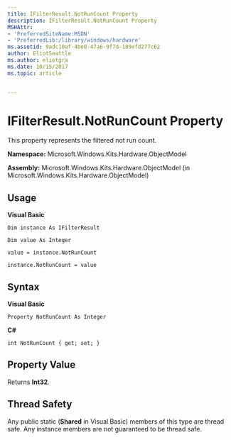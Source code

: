 ```yaml
---
title: IFilterResult.NotRunCount Property
description: IFilterResult.NotRunCount Property
MSHAttr:
- 'PreferredSiteName:MSDN'
- 'PreferredLib:/library/windows/hardware'
ms.assetid: 9adc10af-4be0-47a6-9f7d-189efd277c62
author: EliotSeattle
ms.author: eliotgra
ms.date: 10/15/2017
ms.topic: article


---
```


# IFilterResult.NotRunCount Property


This property represents the filtered not run count.

**Namespace:** Microsoft.Windows.Kits.Hardware.ObjectModel

**Assembly:** Microsoft.Windows.Kits.Hardware.ObjectModel (in Microsoft.Windows.Kits.Hardware.ObjectModel)

## <span id="Usage"></span><span id="usage"></span><span id="USAGE"></span>Usage


**Visual Basic**

`Dim instance As IFilterResult`

`Dim value As Integer`

`value = instance.NotRunCount`

`instance.NotRunCount = value`

## <span id="Syntax"></span><span id="syntax"></span><span id="SYNTAX"></span>Syntax


**Visual Basic**

`Property NotRunCount As Integer`

**C#**

`int NotRunCount { get; set; }`

## <span id="Property_Value"></span><span id="property_value"></span><span id="PROPERTY_VALUE"></span>Property Value


Returns **Int32**.

## <span id="Thread_Safety"></span><span id="thread_safety"></span><span id="THREAD_SAFETY"></span>Thread Safety


Any public static (**Shared** in Visual Basic) members of this type are thread safe. Any instance members are not guaranteed to be thread safe.

 

 






